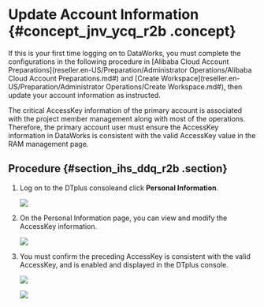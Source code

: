 # Update Account Information {#concept_jnv_ycq_r2b .concept}

If this is your first time logging on to DataWorks, you must complete the configurations in the following procedure in [Alibaba Cloud Account Preparations](reseller.en-US/Preparation/Administrator Operations/Alibaba Cloud Account Preparations.md#) and [Create Workspace](reseller.en-US/Preparation/Administrator Operations/Create Workspace.md#), then update your account information as instructed.

The critical AccessKey information of the primary account is associated with the project member management along with most of the operations. Therefore, the primary account user must ensure the AccessKey information in DataWorks is consistent with the valid AccessKey value in the RAM management page.

## Procedure {#section_ihs_ddq_r2b .section}

1.  Log on to the DTplus consoleand click **Personal Information**.

    ![](http://static-aliyun-doc.oss-cn-hangzhou.aliyuncs.com/assets/img/16178/15480519208956_en-US.png)

2.  On the Personal Information page, you can view and modify the AccessKey information.

    ![](http://static-aliyun-doc.oss-cn-hangzhou.aliyuncs.com/assets/img/16178/15480519208957_en-US.png)

3.  You must confirm the preceding AccessKey is consistent with the valid AccessKey, and is enabled and displayed in the DTplus console.

    ![](http://static-aliyun-doc.oss-cn-hangzhou.aliyuncs.com/assets/img/16178/15480519208958_en-US.png)

    ![](http://static-aliyun-doc.oss-cn-hangzhou.aliyuncs.com/assets/img/16178/15480519208959_en-US.png)


